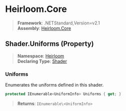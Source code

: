 # Heirloom.Core

> **Framework**: .NETStandard,Version=v2.1  
> **Assembly**: [Heirloom.Core][0]

## Shader.Uniforms (Property)

> **Namespace**: [Heirloom][0]  
> **Declaring Type**: [Shader][1]

### Uniforms

Enumerates the uniforms defined in this shader.

```cs
protected IEnumerable<UniformInfo> Uniforms { get; }
```

> **Returns**: `IEnumerable\<UniformInfo>`

[0]: ../../../Heirloom.Core.md
[1]: ../Shader.md
